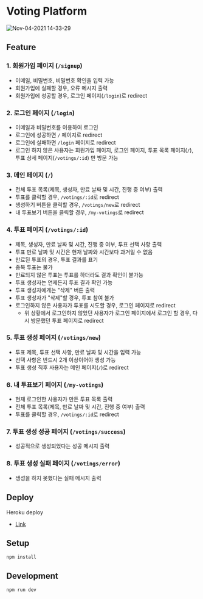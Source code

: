 # Voting Platform

![Nov-04-2021 14-33-29](https://user-images.githubusercontent.com/77020787/140263363-f63bfc53-c02a-4f2e-ba27-c685b721df48.gif)

## Feature

### 1. 회원가입 페이지 (`/signup`)

- 이메일, 비밀번호, 비밀번호 확인을 입력 가능
- 회원가입에 실패할 경우, 오류 메시지 출력
- 회원가입에 성공할 경우, 로그인 페이지(`/login`)로 redirect

### 2. 로그인 페이지 (`/login`)

- 이메일과 비밀번호를 이용하여 로그인
- 로그인에 성공하면 `/` 페이지로 redirect
- 로그인에 실패하면 `/login` 페이지로 redirect
- 로그인 하지 않은 사용자는 회원가입 페이지, 로그인 페이지, 투표 목록 페이지(`/`), 투표 상세 페이지(`/votings/:id`) 만 방문 가능

### 3. 메인 페이지 (`/`)

- 전체 투표 목록(제목, 생성자, 만료 날짜 및 시간, 진행 중 여부) 출력
- 투표를 클릭할 경우, `/votings/:id`로 redirect
- 생성하기 버튼을 클릭할 경우, `/votings/new`로 redirect
- 내 투표보기 버튼을 클릭할 경우, `/my-votings`로 redirect

### 4. 투표 페이지 (`/votings/:id`)

- 제목, 생성자, 만료 날짜 및 시간, 진행 중 여부, 투표 선택 사항 출력
- 투표 만료 날짜 및 시간은 현재 날짜와 시간보다 과거일 수 없음
- 만료된 투표의 경우, 투표 결과를 표기
- 중복 투표는 불가
- 만료되지 않은 투표는 투표를 하더라도 결과 확인이 불가능
- 투표 생성자는 언제든지 투표 결과 확인 가능
- 투표 생성자에게는 "삭제" 버튼 출력
- 투표 생성자가 "삭제"할 경우, 투표 참여 불가
- 로그인하지 않은 사용자가 투표를 시도할 경우, 로그인 페이지로 redirect
    - 위 상황에서 로그인하지 않았던 사용자가 로그인 페이지에서 로그인 할 경우, 다시 방문했던 투표 페이지로 redirect

### 5. 투표 생성 페이지 (`/votings/new`)

- 투표 제목, 투표 선택 사항, 만료 날짜 및 시간을 입력 가능
- 선택 사항은 반드시 2개 이상이어야 생성 가능
- 투표 생성 직후 사용자는 메인 페이지(`/`)로 redirect

### 6. 내 투표보기 페이지 (`/my-votings`)

- 현재 로그인한 사용자가 만든 투표 목록 출력
- 전체 투표 목록(제목, 만료 날짜 및 시간, 진행 중 여부) 출력
- 투표를 클릭할 경우, `/votings/:id`로 redirect

### 7. 투표 생성 성공 페이지 (`/votings/success`)

- 성공적으로 생성되었다는 성공 메시지 출력

### 8. 투표 생성 실패 페이지 (`/votings/error`)

- 생성을 하지 못했다는 실패 메시지 출력

## Deploy

Heroku deploy

- [Link](https://voting-platform-cw.herokuapp.com)

## Setup

```
npm install
```

## Development

```
npm run dev
```
